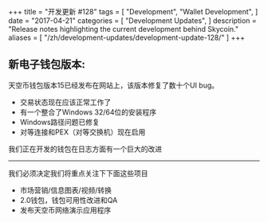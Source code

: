 +++
title = "开发更新  #128"
tags = [
    "Development",
    "Wallet Development",
]
date = "2017-04-21"
categories = [
    "Development Updates",
]
description = "Release notes highlighting the current development behind Skycoin."
aliases = [
	"/zh/development-updates/development-update-128/"
]
+++

## 新电子钱包版本:

天空币钱包版本15已经发布在网站上，该版本修复了数十个UI bug。

- 交易状态现在应该正常工作了
- 有一个整合了Windows 32/64位的安装程序
- Windows路径问题已修复
- 对等连接和PEX（对等交换机）现在启用

我们正在开发的钱包在日志方面有一个巨大的改进

---
我们必须决定我们将重点关注下下面这些项目

- 市场营销/信息图表/视频/转换
- 2.0钱包，钱包可用性改进和QA
- 发布天空币网络演示应用程序
